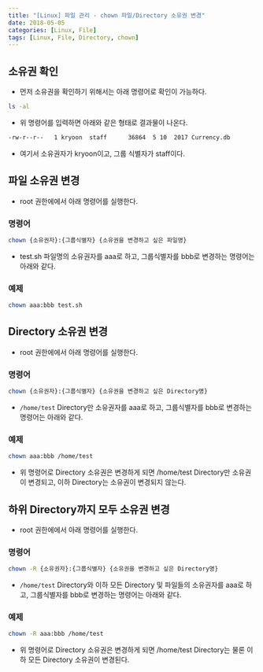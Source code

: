 ```yaml
---
title: "[Linux] 파일 관리 - chown 파일/Directory 소유권 변경"
date: 2018-05-05
categories: [Linux, File]
tags: [Linux, File, Directory, chown]
---
```


## 소유권 확인

- 먼저 소유권을 확인하기 위해서는 아래 명령어로 확인이 가능하다.

```bash
ls -al
```

- 위 명령어를 입력하면 아래와 같은 형태로 결과물이 나온다.

```bash
-rw-r--r--   1 kryoon  staff      36864  5 10  2017 Currency.db
```

- 여기서 소유권자가 kryoon이고, 그룹 식별자가 staff이다.

## 파일 소유권 변경

- root 권한에에서 아래 명령어를 실행한다.

### 명령어

```bash
chown {소유권자}:{그룹식별자} {소유권을 변경하고 싶은 파일명}
```

- test.sh 파일명의 소유권자를 aaa로 하고, 그룹식별자를 bbb로 변경하는 명령어는 아래와 같다.

### 예제

```bash
chown aaa:bbb test.sh
```

## Directory 소유권 변경

- root 권한에에서 아래 명령어를 실행한다.

### 명령어

```bash
chown {소유권자}:{그룹식별자} {소유권을 변경하고 싶은 Directory명}
```

- `/home/test` Directory만 소유권자를 aaa로 하고, 그룹식별자를 bbb로 변경하는 명령어는 아래와 같다.

### 예제

```bash
chown aaa:bbb /home/test
```

- 위 명령어로 Directory 소유권은 변경하게 되면 /home/test Directory만 소유권이 변경되고, 이하 Directory는 소유권이 변경되지 않는다.

## 하위 Directory까지 모두 소유권 변경

- root 권한에에서 아래 명령어를 실행한다.

### 명령어

```bash
chown -R {소유권자}:{그룹식별자} {소유권을 변경하고 싶은 Directory명}
```

- `/home/test` Directory와 이하 모든 Directory 및 파일들의 소유권자를 aaa로 하고, 그룹식별자를 bbb로 변경하는 명령어는 아래와 같다.

### 예제

```bash
chown -R aaa:bbb /home/test
```

- 위 명령어로 Directory 소유권은 변경하게 되면 /home/test Directory는 물론 이하 모든 Directory 소유권이 변경된다.
